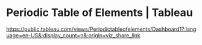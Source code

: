 # Periodic Table of Elements | Tableau

https://public.tableau.com/views/Periodictableofelements/Dashboard1?:language=en-US&:display_count=n&:origin=viz_share_link
